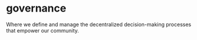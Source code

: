 # governance
Where we define and manage the decentralized decision-making processes that empower our community.

